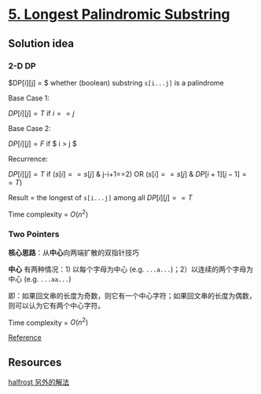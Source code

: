 # [5. Longest Palindromic Substring](https://leetcode.com/problems/longest-palindromic-substring/)

## Solution idea

### 2-D DP

$DP[i][j] = $ whether (boolean) substring `s[i...j]` is a palindrome

Base Case 1:

$DP[i][j] = T$ if $i==j$

Base Case 2:

$DP[i][j] = F$ if $ i > j $

Recurrence:

$DP[i][j] = T$ if ($s[i]==s[j]$ & j-i+1==2) OR ($s[i]==s[j]$ & $DP[i+1][j-1] == T$)

Result = the longest of `s[i...j]` among all $DP[i][j] == T$

Time complexity = $O(n^2)$

### Two Pointers

**核心思路**：从**中心**向两端扩散的双指针技巧

**中心** 有两种情况：1) 以每个字母为中心 (e.g. `...a...`)；2）以连续的两个字母为中心 (e.g. `...aa...`)

即：如果回文串的长度为奇数，则它有一个中心字符；如果回文串的长度为偶数，则可以认为它有两个中心字符。

Time complexity = $O(n^2)$

[Reference](https://labuladong.github.io/algo/2/20/23/)

## Resources
[halfrost 另外的解法](https://github.com/halfrost/LeetCode-Go/tree/master/leetcode/0005.Longest-Palindromic-Substring)
